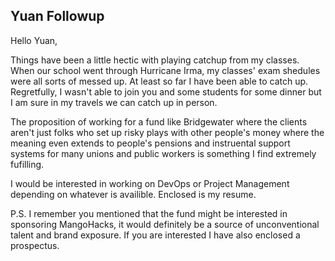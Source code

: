 ## Yuan Followup

Hello Yuan, 

Things have been a little hectic with playing catchup from my classes. When our school went through Hurricane Irma, my classes' exam shedules were all sorts of messed up. At least so far I have been able to catch up. Regretfully, I wasn't able to join you and some students for some dinner but I am sure in my travels we can catch up in person.

The proposition of working for a fund like Bridgewater where the clients aren't just folks who set up risky plays with other people's money where the meaning even extends to people's pensions and instruental support systems for many unions and public workers is something I find extremely fufilling.

I would be interested in working on DevOps or Project Management depending on whatever is availible. Enclosed is my resume.

P.S. I remember you mentioned that the fund might be interested in sponsoring MangoHacks, it would definitely be a source of unconventional talent and brand exposure. If you are interested I have also enclosed a prospectus. 